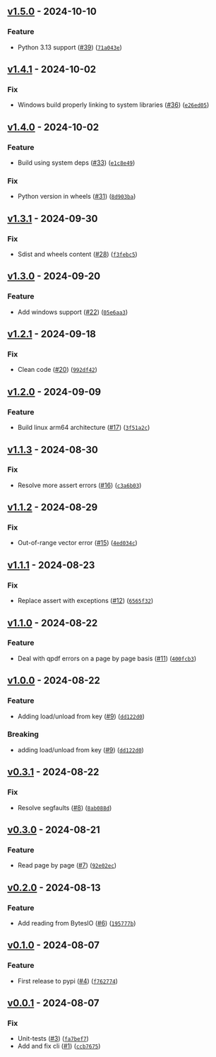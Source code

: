 ## [v1.5.0](https://github.com/DS4SD/docling-parse/releases/tag/v1.5.0) - 2024-10-10

### Feature

* Python 3.13 support ([#39](https://github.com/DS4SD/docling-parse/issues/39)) ([`71a043e`](https://github.com/DS4SD/docling-parse/commit/71a043eb97e437c7e99970fab122bbd59fdee4b0))

## [v1.4.1](https://github.com/DS4SD/docling-parse/releases/tag/v1.4.1) - 2024-10-02

### Fix

* Windows build properly linking to system libraries ([#36](https://github.com/DS4SD/docling-parse/issues/36)) ([`e26ed05`](https://github.com/DS4SD/docling-parse/commit/e26ed056c22400552918c3a97dfb13614c9a03f5))

## [v1.4.0](https://github.com/DS4SD/docling-parse/releases/tag/v1.4.0) - 2024-10-02

### Feature

* Build using system deps ([#33](https://github.com/DS4SD/docling-parse/issues/33)) ([`e1c8e49`](https://github.com/DS4SD/docling-parse/commit/e1c8e4980faab35bfdf6d1a78d8749745c560889))

### Fix

* Python version in wheels ([#31](https://github.com/DS4SD/docling-parse/issues/31)) ([`8d903ba`](https://github.com/DS4SD/docling-parse/commit/8d903baf61a7706066374c23265e115a9513c3ba))

## [v1.3.1](https://github.com/DS4SD/docling-parse/releases/tag/v1.3.1) - 2024-09-30

### Fix

* Sdist and wheels content ([#28](https://github.com/DS4SD/docling-parse/issues/28)) ([`f3febc5`](https://github.com/DS4SD/docling-parse/commit/f3febc53a2a6565b16847113633f92d1a2dab48a))

## [v1.3.0](https://github.com/DS4SD/docling-parse/releases/tag/v1.3.0) - 2024-09-20

### Feature

* Add windows support ([#22](https://github.com/DS4SD/docling-parse/issues/22)) ([`05e6aa3`](https://github.com/DS4SD/docling-parse/commit/05e6aa30d6de76694cf7f04be2633b2f5e129ef2))

## [v1.2.1](https://github.com/DS4SD/docling-parse/releases/tag/v1.2.1) - 2024-09-18

### Fix

* Clean code ([#20](https://github.com/DS4SD/docling-parse/issues/20)) ([`992df42`](https://github.com/DS4SD/docling-parse/commit/992df4235ca624b47ce63be71592fa895c732e07))

## [v1.2.0](https://github.com/DS4SD/docling-parse/releases/tag/v1.2.0) - 2024-09-09

### Feature

* Build linux arm64 architecture ([#17](https://github.com/DS4SD/docling-parse/issues/17)) ([`3f51a2c`](https://github.com/DS4SD/docling-parse/commit/3f51a2c571259491a79899db02cfe2de26a5c17f))

## [v1.1.3](https://github.com/DS4SD/docling-parse/releases/tag/v1.1.3) - 2024-08-30

### Fix

* Resolve more assert errors ([#16](https://github.com/DS4SD/docling-parse/issues/16)) ([`c3a6b03`](https://github.com/DS4SD/docling-parse/commit/c3a6b038571909a41b3abd237215b756c3eacc62))

## [v1.1.2](https://github.com/DS4SD/docling-parse/releases/tag/v1.1.2) - 2024-08-29

### Fix

* Out-of-range vector error ([#15](https://github.com/DS4SD/docling-parse/issues/15)) ([`4ed034c`](https://github.com/DS4SD/docling-parse/commit/4ed034cc0fb3988a9216e3574b9f34c155dae452))

## [v1.1.1](https://github.com/DS4SD/docling-parse/releases/tag/v1.1.1) - 2024-08-23

### Fix

* Replace assert with exceptions ([#12](https://github.com/DS4SD/docling-parse/issues/12)) ([`6565f32`](https://github.com/DS4SD/docling-parse/commit/6565f32bdeb17d9796a94ccf3c8f8c4e0e73bf49))

## [v1.1.0](https://github.com/DS4SD/docling-parse/releases/tag/v1.1.0) - 2024-08-22

### Feature

* Deal with qpdf errors on a page by page basis ([#11](https://github.com/DS4SD/docling-parse/issues/11)) ([`400fcb3`](https://github.com/DS4SD/docling-parse/commit/400fcb30b1813206bb98a17d85537af1471837a2))

## [v1.0.0](https://github.com/DS4SD/docling-parse/releases/tag/v1.0.0) - 2024-08-22

### Feature

* Adding load/unload from key ([#9](https://github.com/DS4SD/docling-parse/issues/9)) ([`dd122d0`](https://github.com/DS4SD/docling-parse/commit/dd122d0c938e0054d22540949c9ee5b839c34c54))

### Breaking

* adding load/unload from key ([#9](https://github.com/DS4SD/docling-parse/issues/9)) ([`dd122d0`](https://github.com/DS4SD/docling-parse/commit/dd122d0c938e0054d22540949c9ee5b839c34c54))

## [v0.3.1](https://github.com/DS4SD/docling-parse/releases/tag/v0.3.1) - 2024-08-22

### Fix

* Resolve segfaults ([#8](https://github.com/DS4SD/docling-parse/issues/8)) ([`8ab088d`](https://github.com/DS4SD/docling-parse/commit/8ab088daf07c2c1d959aab79d0845e2181667b0e))

## [v0.3.0](https://github.com/DS4SD/docling-parse/releases/tag/v0.3.0) - 2024-08-21

### Feature

* Read page by page ([#7](https://github.com/DS4SD/docling-parse/issues/7)) ([`92e02ec`](https://github.com/DS4SD/docling-parse/commit/92e02ec4c1bdfc3e5cb899de8ea0e3384848560d))

## [v0.2.0](https://github.com/DS4SD/docling-parse/releases/tag/v0.2.0) - 2024-08-13

### Feature

* Add reading from BytesIO ([#6](https://github.com/DS4SD/docling-parse/issues/6)) ([`195777b`](https://github.com/DS4SD/docling-parse/commit/195777b656969d5021b7d8d55d2d208b61dfcb0f))

## [v0.1.0](https://github.com/DS4SD/docling-parse/releases/tag/v0.1.0) - 2024-08-07

### Feature

* First release to pypi ([#4](https://github.com/DS4SD/docling-parse/issues/4)) ([`f762774`](https://github.com/DS4SD/docling-parse/commit/f762774a8db2bd198b9c017a36a25fdd98ac1b41))

## [v0.0.1](https://github.com/DS4SD/docling-parse/releases/tag/v0.0.1) - 2024-08-07

### Fix

* Unit-tests ([#3](https://github.com/DS4SD/docling-parse/issues/3)) ([`fa7bef7`](https://github.com/DS4SD/docling-parse/commit/fa7bef7f35209d7f3d3d4a3eef37f704f94c9cac))
* Add and fix cli ([#1](https://github.com/DS4SD/docling-parse/issues/1)) ([`ccb7675`](https://github.com/DS4SD/docling-parse/commit/ccb7675e248f9aba088a4b0c846caf7363be14bc))
